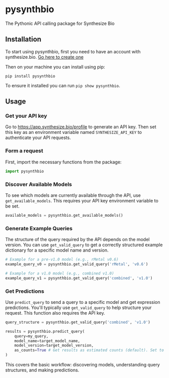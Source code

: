 # pysynthbio

The Pythonic API calling package for Synthesize Bio

## Installation

To start using pysynthbio, first you need to have an account with synthesize.bio.
[Go here to create one](https://app.synthesize.bio/)

Then on your machine you can install using pip:

```
pip install pysynthbio
```

To ensure it installed you can run `pip show pysynthbio`.

## Usage

### Get your API key

Go to https://app.synthesize.bio/profile to generate an API key. Then set this key as an environment variable named `SYNTHESIZE_API_KEY` to authenticate your API requests.

### Form a request

First, import the necessary functions from the package:

```python
import pysynthbio
```

### Discover Available Models

To see which models are currently available through the API, use `get_available_models`. This requires your API key environment variable to be set.

```python
available_models = pysynthbio.get_available_models()
```

### Generate Example Queries

The structure of the query required by the API depends on the model version. You can use `get_valid_query` to get a correctly structured example dictionary for a specific model name and version.

```python
# Example for a pre-v1.0 model (e.g., rMetal v0.6)
example_query_v0 = pysynthbio.get_valid_query('rMetal', 'v0.6')

# Example for a v1.0 model (e.g., combined v1.0)
example_query_v1 = pysynthbio.get_valid_query('combined', 'v1.0')
```

### Get Predictions

Use `predict_query` to send a query to a specific model and get expression predictions. You'll typically use `get_valid_query` to help structure your request. This function also requires the API key.

```python
query_structure = pysynthbio.get_valid_query('combined', 'v1.0')

results = pysynthbio.predict_query(
    query=my_query,
    model_name=target_model_name,
    model_version=target_model_version,
    as_counts=True # Get results as estimated counts (default). Set to False for logCPM.
)
```

This covers the basic workflow: discovering models, understanding query structures, and making predictions.
